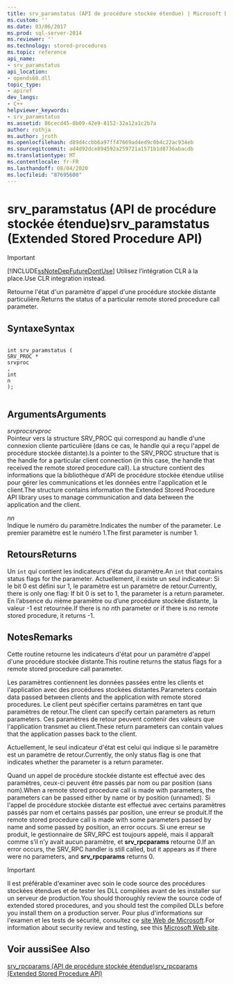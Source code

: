```yaml
---
title: srv_paramstatus (API de procédure stockée étendue) | Microsoft Docs
ms.custom: ''
ms.date: 03/06/2017
ms.prod: sql-server-2014
ms.reviewer: ''
ms.technology: stored-procedures
ms.topic: reference
api_name:
- srv_paramstatus
api_location:
- opends60.dll
topic_type:
- apiref
dev_langs:
- C++
helpviewer_keywords:
- srv_paramstatus
ms.assetid: 86cecd45-0b09-42e9-8152-32a12a1c2b7a
author: rothja
ms.author: jroth
ms.openlocfilehash: d89d4ccbb6a97ff47669ad4ed9c0b4c22ac934eb
ms.sourcegitcommit: ad4d92dce894592a259721a1571b1d8736abacdb
ms.translationtype: MT
ms.contentlocale: fr-FR
ms.lasthandoff: 08/04/2020
ms.locfileid: "87695600"
---
```

# <a name="srv_paramstatus-extended-stored-procedure-api"></a><span data-ttu-id="c8c5e-102">srv_paramstatus (API de procédure stockée étendue)</span><span class="sxs-lookup"><span data-stu-id="c8c5e-102">srv_paramstatus (Extended Stored Procedure API)</span></span>
    
> [!IMPORTANT]  
>  [!INCLUDE[ssNoteDepFutureDontUse](../../includes/ssnotedepfuturedontuse-md.md)] <span data-ttu-id="c8c5e-103">Utilisez l’intégration CLR à la place.</span><span class="sxs-lookup"><span data-stu-id="c8c5e-103">Use CLR integration instead.</span></span>  
  
 <span data-ttu-id="c8c5e-104">Retourne l'état d'un paramètre d'appel d'une procédure stockée distante particulière.</span><span class="sxs-lookup"><span data-stu-id="c8c5e-104">Returns the status of a particular remote stored procedure call parameter.</span></span>  
  
## <a name="syntax"></a><span data-ttu-id="c8c5e-105">Syntaxe</span><span class="sxs-lookup"><span data-stu-id="c8c5e-105">Syntax</span></span>  
  
```  
  
int srv_paramstatus (  
SRV_PROC *  
srvproc  
,  
int  
n   
);  
  
```  
  
## <a name="arguments"></a><span data-ttu-id="c8c5e-106">Arguments</span><span class="sxs-lookup"><span data-stu-id="c8c5e-106">Arguments</span></span>  
 <span data-ttu-id="c8c5e-107">*srvproc*</span><span class="sxs-lookup"><span data-stu-id="c8c5e-107">*srvproc*</span></span>  
 <span data-ttu-id="c8c5e-108">Pointeur vers la structure SRV_PROC qui correspond au handle d'une connexion cliente particulière (dans ce cas, le handle qui a reçu l'appel de procédure stockée distante).</span><span class="sxs-lookup"><span data-stu-id="c8c5e-108">Is a pointer to the SRV_PROC structure that is the handle for a particular client connection (in this case, the handle that received the remote stored procedure call).</span></span> <span data-ttu-id="c8c5e-109">La structure contient des informations que la bibliothèque d'API de procédure stockée étendue utilise pour gérer les communications et les données entre l'application et le client.</span><span class="sxs-lookup"><span data-stu-id="c8c5e-109">The structure contains information the Extended Stored Procedure API library uses to manage communication and data between the application and the client.</span></span>  
  
 <span data-ttu-id="c8c5e-110">*n*</span><span class="sxs-lookup"><span data-stu-id="c8c5e-110">*n*</span></span>  
 <span data-ttu-id="c8c5e-111">Indique le numéro du paramètre.</span><span class="sxs-lookup"><span data-stu-id="c8c5e-111">Indicates the number of the parameter.</span></span> <span data-ttu-id="c8c5e-112">Le premier paramètre est le numéro 1.</span><span class="sxs-lookup"><span data-stu-id="c8c5e-112">The first parameter is number 1.</span></span>  
  
## <a name="returns"></a><span data-ttu-id="c8c5e-113">Retours</span><span class="sxs-lookup"><span data-stu-id="c8c5e-113">Returns</span></span>  
 <span data-ttu-id="c8c5e-114">Un `int` qui contient les indicateurs d'état du paramètre.</span><span class="sxs-lookup"><span data-stu-id="c8c5e-114">An `int` that contains status flags for the parameter.</span></span> <span data-ttu-id="c8c5e-115">Actuellement, il existe un seul indicateur: Si le bit 0 est défini sur 1, le paramètre est un paramètre de retour.</span><span class="sxs-lookup"><span data-stu-id="c8c5e-115">Currently, there is only one flag: If bit 0 is set to 1, the parameter is a return parameter.</span></span> <span data-ttu-id="c8c5e-116">En l’absence du *n*ième paramètre ou d’une procédure stockée distante, la valeur -1 est retournée.</span><span class="sxs-lookup"><span data-stu-id="c8c5e-116">If there is no *n*th parameter or if there is no remote stored procedure, it returns -1.</span></span>  
  
## <a name="remarks"></a><span data-ttu-id="c8c5e-117">Notes</span><span class="sxs-lookup"><span data-stu-id="c8c5e-117">Remarks</span></span>  
 <span data-ttu-id="c8c5e-118">Cette routine retourne les indicateurs d'état pour un paramètre d'appel d'une procédure stockée distante.</span><span class="sxs-lookup"><span data-stu-id="c8c5e-118">This routine returns the status flags for a remote stored procedure call parameter.</span></span>  
  
 <span data-ttu-id="c8c5e-119">Les paramètres contiennent les données passées entre les clients et l'application avec des procédures stockées distantes.</span><span class="sxs-lookup"><span data-stu-id="c8c5e-119">Parameters contain data passed between clients and the application with remote stored procedures.</span></span> <span data-ttu-id="c8c5e-120">Le client peut spécifier certains paramètres en tant que paramètres de retour.</span><span class="sxs-lookup"><span data-stu-id="c8c5e-120">The client can specify certain parameters as return parameters.</span></span> <span data-ttu-id="c8c5e-121">Ces paramètres de retour peuvent contenir des valeurs que l'application transmet au client.</span><span class="sxs-lookup"><span data-stu-id="c8c5e-121">These return parameters can contain values that the application passes back to the client.</span></span>  
  
 <span data-ttu-id="c8c5e-122">Actuellement, le seul indicateur d'état est celui qui indique si le paramètre est un paramètre de retour.</span><span class="sxs-lookup"><span data-stu-id="c8c5e-122">Currently, the only status flag is one that indicates whether the parameter is a return parameter.</span></span>  
  
 <span data-ttu-id="c8c5e-123">Quand un appel de procédure stockée distante est effectué avec des paramètres, ceux-ci peuvent être passés par nom ou par position (sans nom).</span><span class="sxs-lookup"><span data-stu-id="c8c5e-123">When a remote stored procedure call is made with parameters, the parameters can be passed either by name or by position (unnamed).</span></span> <span data-ttu-id="c8c5e-124">Si l'appel de procédure stockée distante est effectué avec certains paramètres passés par nom et certains passés par position, une erreur se produit.</span><span class="sxs-lookup"><span data-stu-id="c8c5e-124">If the remote stored procedure call is made with some parameters passed by name and some passed by position, an error occurs.</span></span> <span data-ttu-id="c8c5e-125">Si une erreur se produit, le gestionnaire de SRV_RPC est toujours appelé, mais il apparaît comme s’il n’y avait aucun paramètre, et **srv_rpcparams** retourne 0.</span><span class="sxs-lookup"><span data-stu-id="c8c5e-125">If an error occurs, the SRV_RPC handler is still called, but it appears as if there were no parameters, and **srv_rpcparams** returns 0.</span></span>  
  
> [!IMPORTANT]  
>  <span data-ttu-id="c8c5e-126">Il est préférable d'examiner avec soin le code source des procédures stockées étendues et de tester les DLL compilées avant de les installer sur un serveur de production.</span><span class="sxs-lookup"><span data-stu-id="c8c5e-126">You should thoroughly review the source code of extended stored procedures, and you should test the compiled DLLs before you install them on a production server.</span></span> <span data-ttu-id="c8c5e-127">Pour plus d'informations sur l'examen et les tests de sécurité, consultez ce [site Web de Microsoft](https://go.microsoft.com/fwlink/?LinkID=54761&amp;clcid=0x409https://msdn.microsoft.com/security/).</span><span class="sxs-lookup"><span data-stu-id="c8c5e-127">For information about security review and testing, see this [Microsoft Web site](https://go.microsoft.com/fwlink/?LinkID=54761&amp;clcid=0x409https://msdn.microsoft.com/security/).</span></span>  
  
## <a name="see-also"></a><span data-ttu-id="c8c5e-128">Voir aussi</span><span class="sxs-lookup"><span data-stu-id="c8c5e-128">See Also</span></span>  
 [<span data-ttu-id="c8c5e-129">srv_rpcparams &#40;API de procédure stockée étendue&#41;</span><span class="sxs-lookup"><span data-stu-id="c8c5e-129">srv_rpcparams &#40;Extended Stored Procedure API&#41;</span></span>](srv-rpcparams-extended-stored-procedure-api.md)  
  
  
